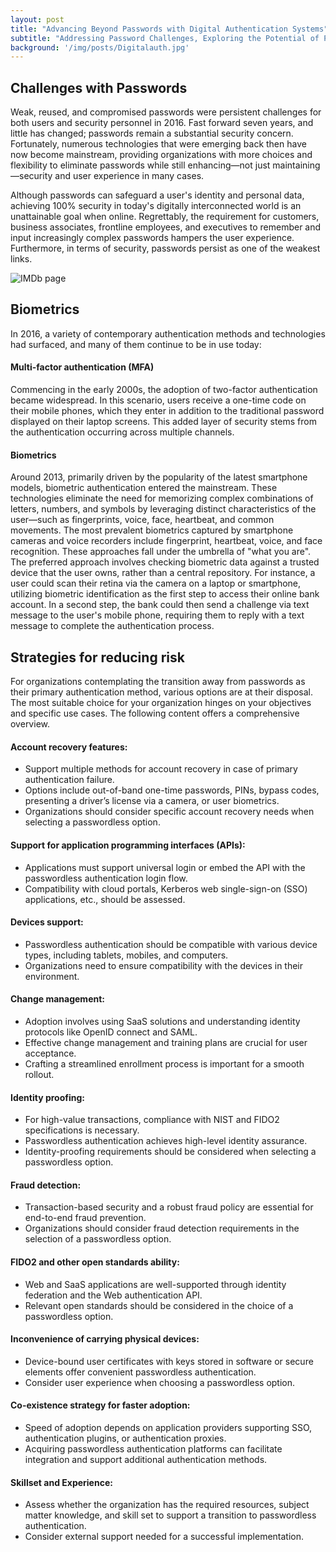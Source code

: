 ```yaml
---
layout: post
title: "Advancing Beyond Passwords with Digital Authentication Systems"
subtitle: "Addressing Password Challenges, Exploring the Potential of Passwordless Authentication, and the Emerging Technologies Enabling Adoption"
background: '/img/posts/Digitalauth.jpg'
---
```


## Challenges with Passwords

Weak, reused, and compromised passwords were persistent challenges for both users and security personnel in 2016. Fast forward seven years, and little has changed; passwords remain a substantial security concern. Fortunately, numerous technologies that were emerging back then have now become mainstream, providing organizations with more choices and flexibility to eliminate passwords while still enhancing—not just maintaining—security and user experience in many cases.

Although passwords can safeguard a user's identity and personal data, achieving 100% security in today's digitally interconnected world is an unattainable goal when online. Regrettably, the requirement for customers, business associates, frontline employees, and executives to remember and input increasingly complex passwords hampers the user experience. Furthermore, in terms of security, passwords persist as one of the weakest links.

![IMDb page](/img/posts/BinaryHeart.jpg)

## Biometrics

In 2016, a variety of contemporary authentication methods and technologies had surfaced, and many of them continue to be in use today:

#### Multi-factor authentication (MFA)
Commencing in the early 2000s, the adoption of two-factor authentication became widespread. In this scenario, users receive a one-time code on their mobile phones, which they enter in addition to the traditional password displayed on their laptop screens. This added layer of security stems from the authentication occurring across multiple channels.

#### Biometrics
Around 2013, primarily driven by the popularity of the latest smartphone models, biometric authentication entered the mainstream. These technologies eliminate the need for memorizing complex combinations of letters, numbers, and symbols by leveraging distinct characteristics of the user—such as fingerprints, voice, face, heartbeat, and common movements. The most prevalent biometrics captured by smartphone cameras and voice recorders include fingerprint, heartbeat, voice, and face recognition. These approaches fall under the umbrella of "what you are". The preferred approach involves checking biometric data against a trusted device that the user owns, rather than a central repository. For instance, a user could scan their retina via the camera on a laptop or smartphone, utilizing biometric identification as the first step to access their online bank account. In a second step, the bank could then send a challenge via text message to the user's mobile phone, requiring them to reply with a text message to complete the authentication process.

## Strategies for reducing risk

For organizations contemplating the transition away from passwords as their primary authentication method, various options are at their disposal. The most suitable choice for your organization hinges on your objectives and specific use cases. The following content offers a comprehensive overview.

#### Account recovery features:

- Support multiple methods for account recovery in case of primary authentication failure.
- Options include out-of-band one-time passwords, PINs, bypass codes, presenting a driver’s license via a camera, or user biometrics.
- Organizations should consider specific account recovery needs when selecting a passwordless option.

#### Support for application programming interfaces (APIs):

- Applications must support universal login or embed the API with the passwordless authentication login flow.
- Compatibility with cloud portals, Kerberos web single-sign-on (SSO) applications, etc., should be assessed.

#### Devices support:

- Passwordless authentication should be compatible with various device types, including tablets, mobiles, and computers.
- Organizations need to ensure compatibility with the devices in their environment.

#### Change management:

- Adoption involves using SaaS solutions and understanding identity protocols like OpenID connect and SAML.
- Effective change management and training plans are crucial for user acceptance.
- Crafting a streamlined enrollment process is important for a smooth rollout.

#### Identity proofing:

- For high-value transactions, compliance with NIST and FIDO2 specifications is necessary.
- Passwordless authentication achieves high-level identity assurance.
- Identity-proofing requirements should be considered when selecting a passwordless option.

#### Fraud detection:

- Transaction-based security and a robust fraud policy are essential for end-to-end fraud prevention.
- Organizations should consider fraud detection requirements in the selection of a passwordless option.

#### FIDO2 and other open standards ability:

- Web and SaaS applications are well-supported through identity federation and the Web authentication API.
- Relevant open standards should be considered in the choice of a passwordless option.

#### Inconvenience of carrying physical devices:

- Device-bound user certificates with keys stored in software or secure elements offer convenient passwordless authentication.
- Consider user experience when choosing a passwordless option.

#### Co-existence strategy for faster adoption:

- Speed of adoption depends on application providers supporting SSO, authentication plugins, or authentication proxies.
- Acquiring passwordless authentication platforms can facilitate integration and support additional authentication methods.

#### Skillset and Experience:

- Assess whether the organization has the required resources, subject matter knowledge, and skill set to support a transition to passwordless authentication.
- Consider external support needed for a successful implementation.